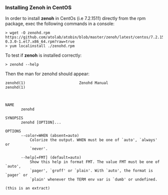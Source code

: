 ### Installing Zenoh in CentOS

In order to install **zenoh** in CentOs (i.e 7.2.1511) directly from the rpm package, exec the following commands in a console:
```
> wget -O zenohd.rpm https://github.com/atolab/atobin/blob/master/zenoh/latest/centos/7.2.1511/zenohd-0.3.0-1.el7.x86_64.rpm?raw=true
> yum localinstall ./zenohd.rpm
```
To test if **zenoh** is installed correctly:
```
> zenohd --help
```

Then the man for zenohd should appear:

```
zenohd(1)                        Zenohd Manual                       zenohd(1)



NAME
       zenohd

SYNOPSIS
       zenohd [OPTION]...

OPTIONS
       --color=WHEN (absent=auto)
           Colorize the output. WHEN must be one of `auto', `always' or
           `never'.

       --help[=FMT] (default=auto)
           Show this help in format FMT. The value FMT must be one of `auto',
           `pager', `groff' or `plain'. With `auto', the format is `pager` or
           `plain' whenever the TERM env var is `dumb' or undefined.

(this is an extract)
```